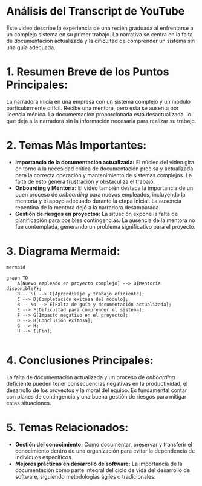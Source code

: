 # Análisis del Transcript de YouTube

Este video describe la experiencia de una recién graduada al enfrentarse a un complejo sistema en su primer trabajo.  La narrativa se centra en la falta de documentación actualizada y la dificultad de comprender un sistema sin una guía adecuada.


#
# 1. Resumen Breve de los Puntos Principales:

La narradora inicia en una empresa con un sistema complejo y un módulo particularmente difícil.  Recibe una mentora, pero esta se ausenta por licencia médica.  La documentación proporcionada está desactualizada, lo que deja a la narradora sin la información necesaria para realizar su trabajo.


#
# 2. Temas Más Importantes:

* **Importancia de la documentación actualizada:** El núcleo del video gira en torno a la necesidad crítica de documentación precisa y actualizada para la correcta operación y mantenimiento de sistemas complejos. La falta de esto genera frustración y obstaculiza el trabajo.
* **Onboarding y Mentoría:**  El video también destaca la importancia de un buen proceso de *onboarding* para nuevos empleados, incluyendo la  mentoría y el apoyo adecuado durante la etapa inicial.  La ausencia repentina de la mentora dejó a la narradora desamparada.
* **Gestión de riesgos en proyectos:** La situación expone la falta de planificación para posibles contingencias.  La ausencia de la mentora no fue contemplada, generando un problema significativo para el proyecto.



#
# 3. Diagrama Mermaid:



```
mermaid

graph TD
    A[Nuevo empleado en proyecto complejo] --> B{Mentoría disponible?};
    B -- Sí --> C[Aprendizaje y trabajo eficiente];
    C --> D[Completación exitosa del módulo];
    B -- No --> E[Falta de guía y documentación actualizada];
    E --> F[Dificultad para comprender el sistema];
    F --> G[Impacto negativo en el proyecto];
    D --> H[Conclusión exitosa];
    G --> H;
    H --> I[Fin];


```



#
# 4. Conclusiones Principales:

La falta de documentación actualizada y un proceso de *onboarding* deficiente pueden tener consecuencias negativas en la productividad, el desarrollo de los proyectos y la moral del equipo.  Es fundamental contar con planes de contingencia y una buena gestión de riesgos para mitigar estas situaciones.



#
# 5. Temas Relacionados:

* **Gestión del conocimiento:**  Cómo documentar, preservar y transferir el conocimiento dentro de una organización para evitar la dependencia de individuos específicos.
* **Mejores prácticas en desarrollo de software:**  La importancia de la documentación como parte integral del ciclo de vida del desarrollo de software, siguiendo metodologías ágiles o tradicionales.